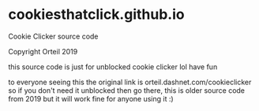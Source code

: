 # cookiesthatclick.github.io
Cookie Clicker source code

Copyright Orteil 2019


this source code is just for unblocked cookie clicker lol have fun


to everyone seeing this the original link is orteil.dashnet.com/cookieclicker so if you don't need it unblocked then go there, this is older source code from 2019 but it will work fine for anyone using it :)
